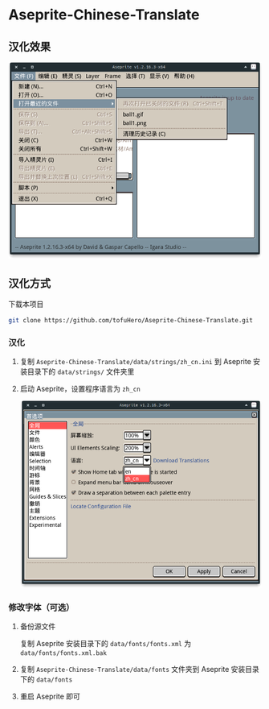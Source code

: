 # Aseprite-Chinese-Translate

## 汉化效果

![](img/截图_20200305_153626.png)

## 汉化方式

下载本项目

```sh
git clone https://github.com/tofuHero/Aseprite-Chinese-Translate.git
```

### 汉化

1. 复制 `Aseprite-Chinese-Translate/data/strings/zh_cn.ini` 到 Aseprite 安装目录下的 `data/strings/` 文件夹里

2. 启动 Aseprite，设置程序语言为 `zh_cn`

   ![](img/截图_20200305_154349.png)

### 修改字体（可选）

1. 备份源文件

   复制 Aseprite 安装目录下的 `data/fonts/fonts.xml` 为 `data/fonts/fonts.xml.bak`

2. 复制 `Aseprite-Chinese-Translate/data/fonts` 文件夹到 Aseprite 安装目录下的 `data/fonts`

3. 重启 Aseprite 即可
